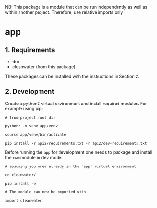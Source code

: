 NB: This package is a module that can be run independently as well as within another project. Therefore, use relative imports only

# app

## 1. Requirements

- tbc
- cleanwater (from this package)

These packages can be installed with the instructions in Section 2.

## 2. Development

Create a python3 virtual environment and install required modules. For example using pip:

```
# from project root dir

python3 -m venv app/venv

source app/venv/bin/activate

pip install -r api2/requirements.txt -r api2/dev-requirements.txt 
```

Before running the `app` for development one needs to package and install the `cwm` module in dev mode:

```
# assuming you area already in the `app` virtual environment

cd cleanwater/

pip install -e .

# The module can now be imported with

import cleanwater
```




